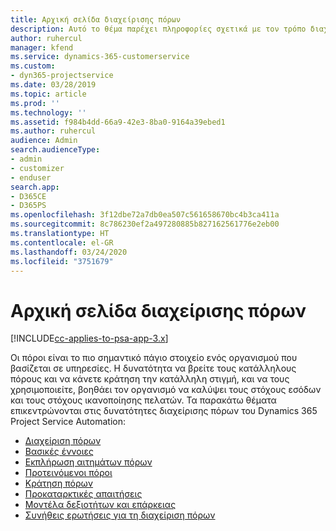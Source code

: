 ```yaml
---
title: Αρχική σελίδα διαχείρισης πόρων
description: Αυτό το θέμα παρέχει πληροφορίες σχετικά με τον τρόπο διαχείρισης πόρων.
author: ruhercul
manager: kfend
ms.service: dynamics-365-customerservice
ms.custom:
- dyn365-projectservice
ms.date: 03/28/2019
ms.topic: article
ms.prod: ''
ms.technology: ''
ms.assetid: f984b4dd-66a9-42e3-8ba0-9164a39ebed1
ms.author: ruhercul
audience: Admin
search.audienceType:
- admin
- customizer
- enduser
search.app:
- D365CE
- D365PS
ms.openlocfilehash: 3f12dbe72a7db0ea507c561658670bc4b3ca411a
ms.sourcegitcommit: 8c786230ef2a497280885b827162561776e2eb00
ms.translationtype: HT
ms.contentlocale: el-GR
ms.lasthandoff: 03/24/2020
ms.locfileid: "3751679"
---
```

# <a name="resource-management-home-page"></a>Αρχική σελίδα διαχείρισης πόρων

[!INCLUDE[cc-applies-to-psa-app-3.x](../includes/cc-applies-to-psa-app-3x.md)]

Οι πόροι είναι το πιο σημαντικό πάγιο στοιχείο ενός οργανισμού που βασίζεται σε υπηρεσίες. Η δυνατότητα να βρείτε τους κατάλληλους πόρους και να κάνετε κράτηση την κατάλληλη στιγμή, και να τους χρησιμοποιείτε, βοηθάει τον οργανισμό να καλύψει τους στόχους εσόδων και τους στόχους ικανοποίησης πελατών. Τα παρακάτω θέματα επικεντρώνονται στις δυνατότητες διαχείρισης πόρων του Dynamics 365 Project Service Automation:

- [Διαχείριση πόρων](manage-resources.md)
- [Βασικές έννοιες](reports-key-concepts.md)
- [Εκπλήρωση αιτημάτων πόρων](resource-management-fulfill-requests.md)
- [Προτεινόμενοι πόροι](resource-management-propose-resources.md)
- [Κράτηση πόρων](resource-management-book-resources-scheduleboard.md)
- [Προκαταρκτικές απαιτήσεις](resource-management-softbook-requirements.md)
- [Μοντέλα δεξιοτήτων και επάρκειας](resource-management-skills-proficiency.md)
- [Συνήθεις ερωτήσεις για τη διαχείριση πόρων](resource-management-faq.md)
